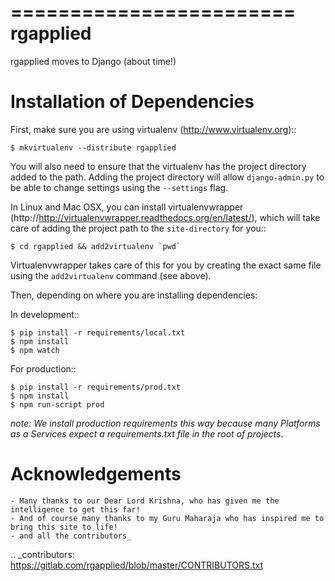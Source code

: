 ========================
rgapplied
========================

rgapplied moves to Django (about time!)


Installation of Dependencies
============================

First, make sure you are using virtualenv (http://www.virtualenv.org)::

    $ mkvirtualenv --distribute rgapplied

You will also need to ensure that the virtualenv has the project directory
added to the path. Adding the project directory will allow `django-admin.py` to be able to change settings using the `--settings` flag.

In Linux and Mac OSX, you can install virtualenvwrapper (http://http://virtualenvwrapper.readthedocs.org/en/latest/), which will take care of adding the project path to the `site-directory` for you::

    $ cd rgapplied && add2virtualenv `pwd`

Virtualenvwrapper takes care of this for you by creating the exact same file
using the `add2virtualenv` command (see above).

Then, depending on where you are installing dependencies:

In development::

    $ pip install -r requirements/local.txt
    $ npm install
    $ npm watch

For production::

    $ pip install -r requirements/prod.txt
    $ npm install
    $ npm run-script prod

*note: We install production requirements this way because many Platforms as a Services expect a requirements.txt file in the root of projects.*


Acknowledgements
================

    - Many thanks to our Dear Lord Krishna, who has given me the intelligence to get this far!
    - And of course many thanks to my Guru Maharaja who has inspired me to bring this site to life!
    - and all the contributors_

.. _contributors: https://gitlab.com/rgapplied/blob/master/CONTRIBUTORS.txt
